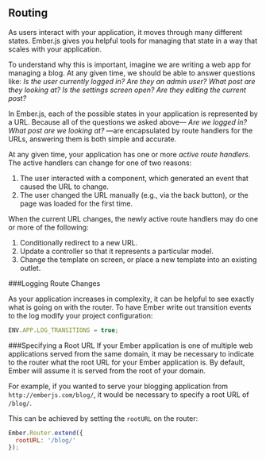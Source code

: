 ## Routing

As users interact with your application, it moves through many
different states. Ember.js gives you helpful tools for managing
that state in a way that scales with your application.

To understand why this is important, imagine we are writing a web app
for managing a blog. At any given time, we should be able to answer
questions like: _Is the user currently logged in? Are they an admin
user? What post are they looking at? Is the settings screen open?  Are
they editing the current post?_

In Ember.js, each of the possible states in your application is
represented by a URL. Because all of the questions we asked above—
_Are we logged in?  What post are we looking at?_ —are encapsulated by
route handlers for the URLs, answering them is both simple and accurate.

At any given time, your application has one or more _active route
handlers_. The active handlers can change for one of two reasons:

1. The user interacted with a component, which generated an event that caused
   the URL to change.
2. The user changed the URL manually (e.g., via the back button), or the
   page was loaded for the first time.

When the current URL changes, the newly active route handlers may do one
or more of the following:

1. Conditionally redirect to a new URL.
2. Update a controller so that it represents a particular model.
3. Change the template on screen, or place a new template into an
   existing outlet.

###Logging Route Changes

As your application increases in complexity, it can be helpful to see exactly what is going on with the router. To have Ember write out transition events to the log modify your project configuration:

```config/environment.js
ENV.APP.LOG_TRANSITIONS = true;
```

###Specifying a Root URL
If your Ember application is one of multiple web applications served from the same domain, it may be necessary to indicate to the router what the root URL for your Ember application is. By default, Ember will assume it is served from the root of your domain.

For example, if you wanted to serve your blogging application from `http://emberjs.com/blog/`, it would be necessary to specify a root URL of `/blog/`.

This can be achieved by setting the `rootURL` on the router:

```app/router.js
Ember.Router.extend({
  rootURL: '/blog/'
});
```
